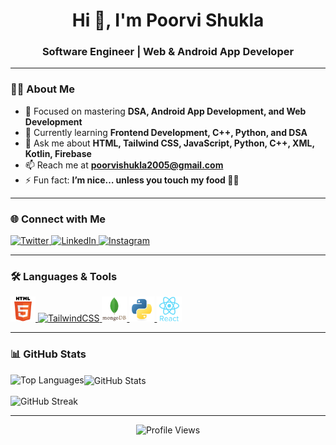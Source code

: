 
<h1 align="center">Hi 👋, I'm Poorvi Shukla</h1>
<h3 align="center">Software Engineer | Web & Android App Developer</h3>

---

### 👩‍💻 About Me  
- 🔭 Focused on mastering **DSA, Android App Development, and Web Development**  
- 🌱 Currently learning **Frontend Development, C++, Python, and DSA**  
- 💬 Ask me about **HTML, Tailwind CSS, JavaScript, Python, C++, XML, Kotlin, Firebase**  
- 📫 Reach me at **poorvishukla2005@gmail.com**  
- ⚡ Fun fact: **I’m nice… unless you touch my food 🍕😝**  

---

### 🌐 Connect with Me  
<p align="left">
  <a href="https://twitter.com/@poorviii__19" target="_blank">
    <img src="https://raw.githubusercontent.com/rahuldkjain/github-profile-readme-generator/master/src/images/icons/Social/twitter.svg" alt="Twitter" height="30" width="40" />
  </a>
  <a href="https://www.linkedin.com/in/poorvi-shukla-269573284" target="_blank">
    <img src="https://raw.githubusercontent.com/rahuldkjain/github-profile-readme-generator/master/src/images/icons/Social/linked-in-alt.svg" alt="LinkedIn" height="30" width="40" />
  </a>
  <a href="https://instagram.com/@poorviii__19" target="_blank">
    <img src="https://raw.githubusercontent.com/rahuldkjain/github-profile-readme-generator/master/src/images/icons/Social/instagram.svg" alt="Instagram" height="30" width="40" />
  </a>
</p>

---

### 🛠️ Languages & Tools  
<p align="left">
  <a href="https://www.w3.org/html/" target="_blank"> 
    <img src="https://raw.githubusercontent.com/devicons/devicon/master/icons/html5/html5-original-wordmark.svg" alt="HTML5" width="40" height="40"/> 
  </a>
  <a href="https://tailwindcss.com/" target="_blank">
    <img src="https://www.vectorlogo.zone/logos/tailwindcss/tailwindcss-icon.svg" alt="TailwindCSS" width="40" height="40"/>
  </a>
  <a href="https://www.mongodb.com/" target="_blank">
    <img src="https://raw.githubusercontent.com/devicons/devicon/master/icons/mongodb/mongodb-original-wordmark.svg" alt="MongoDB" width="40" height="40"/>
  </a>
  <a href="https://www.python.org" target="_blank">
    <img src="https://raw.githubusercontent.com/devicons/devicon/master/icons/python/python-original.svg" alt="Python" width="40" height="40"/>
  </a>
  <a href="https://reactjs.org/" target="_blank">
    <img src="https://raw.githubusercontent.com/devicons/devicon/master/icons/react/react-original-wordmark.svg" alt="React" width="40" height="40"/>
  </a>
</p>

---

### 📊 GitHub Stats  
<p>
  <img align="left" src="https://github-readme-stats.vercel.app/api/top-langs?username=poorviii19&show_icons=true&locale=en&layout=compact" alt="Top Languages" />
</p>
<p>
  <img align="center" src="https://github-readme-stats.vercel.app/api?username=poorviii19&show_icons=true&locale=en" alt="GitHub Stats" />
</p>
<p>
  <img align="center" src="https://github-readme-streak-stats.herokuapp.com/?user=poorviii19" alt="GitHub Streak" />
</p>

---

<p align="center">
  <img src="https://komarev.com/ghpvc/?username=poorviii19&label=Profile%20views&color=0e75b6&style=flat" alt="Profile Views" />
</p>
